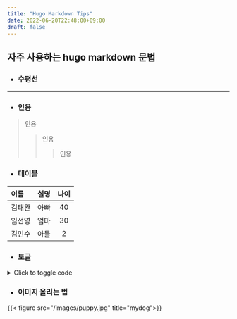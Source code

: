 ```yaml
---
title: "Hugo Markdown Tips"
date: 2022-06-20T22:48:00+09:00
draft: false
---
```


## 자주 사용하는 hugo markdown 문법

- ### 수평선
***

- ### 인용
>인용
>>인용
>>>인용

- ### 테이블
| 이름   | 설명  | 나이 |
| :----- | ----: | :---: |
| 김태완  | 아빠  | 40 |
| 임선영  | 엄마  | 30 |
| 김민수  | 아들  | 2  |

- ### 토글
<details>
<summary>Click to toggle code</summary>

```js

```
</details>

- ### 이미지 올리는 법
{{< figure src="/images/puppy.jpg" title="mydog">}}